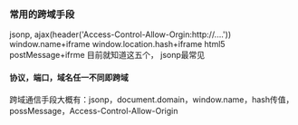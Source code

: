 ### 常用的跨域手段
jsonp,
ajax(header('Access-Control-Allow-Orgin:http://....'))
window.name+iframe
window.location.hash+iframe
html5 postMessage+ifrme
目前就知道这五个，
jsonp最常见


#### 协议，端口，域名任一不同即跨域
跨域通信手段大概有：jsonp，document.domain，window.name，hash传值，possMessage，Access-Control-Allow-Origin
